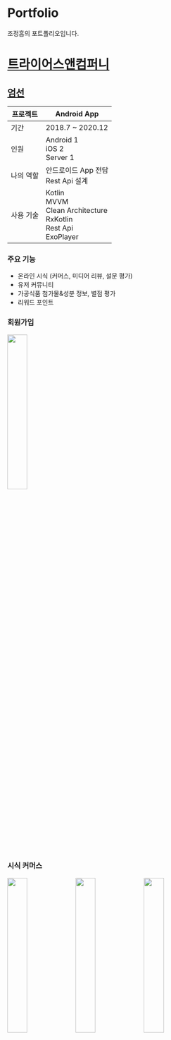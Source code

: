 # Portfolio

조정흠의 포트폴리오입니다.

# [트라이어스앤컴퍼니](http://umsun.co.kr/)

## [엄선](https://play.google.com/store/apps/details?id=com.umsun.application)

프로젝트 | Android App
--- | ---
기간 | 2018.7 ~ 2020.12
인원 | Android 1 </br> iOS 2 </br> Server 1
나의 역할 | 안드로이드 App 전담 </br> Rest Api 설계 </br>
사용 기술 | Kotlin </br> MVVM </br> Clean Architecture </br> RxKotlin </br> Rest Api </br> ExoPlayer

### 주요 기능

- 온라인 시식 (커머스, 미디어 리뷰, 설문 평가)
- 유저 커뮤니티
- 가공식품 첨가물&성분 정보, 별점 평가
- 리워드 포인트

### 회원가입

<img src="https://github.com/becooni/Portfoilo/blob/main/video/umsun_join.gif" width="30%">

### 시식 커머스



  <img src="https://github.com/becooni/Portfoilo/blob/main/video/umsun_sample_list.gif" width="30%">

  <img src="https://github.com/becooni/Portfoilo/blob/main/video/umsun_sample_request.gif" width="30%">

  <img src="https://github.com/becooni/Portfoilo/blob/main/video/umsun_mysamples.gif" width="30%">


